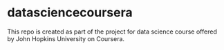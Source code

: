 datasciencecoursera
===================

This repo is created as part of the project for data science course offered by John Hopkins University on Coursera.
